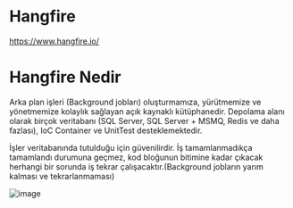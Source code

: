 # Hangfire

https://www.hangfire.io/
# Hangfire Nedir
Arka plan işleri (Background jobları) oluşturmamıza, yürütmemize ve yönetmemize kolaylık sağlayan açık kaynaklı kütüphanedir. Depolama alanı olarak birçok veritabanı (SQL Server, SQL Server + MSMQ, Redis ve daha fazlası), IoC Container ve UnitTest desteklemektedir.

İşler veritabanında tutulduğu için güvenilirdir. İş tamamlanmadıkça tamamlandı durumuna geçmez, kod bloğunun bitimine kadar çıkacak herhangi bir sorunda iş tekrar çalışacaktır.(Background jobların yarım kalması ve tekrarlanmaması)

![image](https://user-images.githubusercontent.com/77778888/216307379-c3e19ad9-a7fe-49b7-a0b1-b4cb84882659.png)
